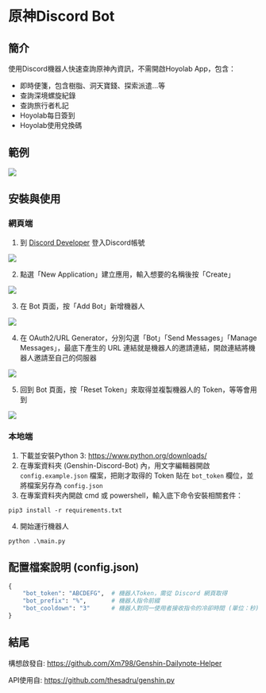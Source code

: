 # 原神Discord Bot


## 簡介
使用Discord機器人快速查詢原神內資訊，不需開啟Hoyolab App，包含：
- 即時便箋，包含樹脂、洞天寶錢、探索派遣...等
- 查詢深境螺旋紀錄
- 查詢旅行者札記
- Hoyolab每日簽到
- Hoyolab使用兌換碼

## 範例
![](https://i.imgur.com/N4O4LJI.png)

## 安裝與使用

### 網頁端
1. 到 [Discord Developer](https://discord.com/developers/applications "Discord Developer") 登入Discord帳號

![](https://i.imgur.com/dbDHEM3.png)

2. 點選「New Application」建立應用，輸入想要的名稱後按「Create」

![](https://i.imgur.com/BcJcSnU.png)

3. 在 Bot 頁面，按「Add Bot」新增機器人

![](https://i.imgur.com/lsIgGCi.png)

4. 在 OAuth2/URL Generator，分別勾選「Bot」「Send Messages」「Manage Messages」，最底下產生的 URL 連結就是機器人的邀請連結，開啟連結將機器人邀請至自己的伺服器

![](https://i.imgur.com/08fcHs0.png)

5. 回到 Bot 頁面，按「Reset Token」來取得並複製機器人的 Token，等等會用到

![](https://i.imgur.com/BfzjewI.png)


### 本地端
1. 下載並安裝Python 3: https://www.python.org/downloads/
2. 在專案資料夾 (Genshin-Discord-Bot) 內，用文字編輯器開啟 `config.example.json` 檔案，把剛才取得的 Token 貼在 `bot_token` 欄位，並將檔案另存為 `config.json`
3. 在專案資料夾內開啟 cmd 或 powershell，輸入底下命令安裝相關套件：
```
pip3 install -r requirements.txt
```
4. 開始運行機器人
```
python .\main.py
```

## 配置檔案說明 (config.json)
```python
{
    "bot_token": "ABCDEFG",  # 機器人Token，需從 Discord 網頁取得
    "bot_prefix": "%",       # 機器人指令前綴
    "bot_cooldown": "3"      # 機器人對同一使用者接收指令的冷卻時間 (單位：秒)
}
```

## 結尾
構想啟發自: https://github.com/Xm798/Genshin-Dailynote-Helper

API使用自: https://github.com/thesadru/genshin.py
